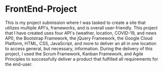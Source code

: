 # FrontEnd-Project
This is my project submission where I was tasked to create a site that utilizes multiple API's, frameworks, and is overall user-friendly. This project that I have created uses four API's (weather, location, COVID-19, and news API), the Bootstrap Framework, the jQuery Framework, the Google Cloud Platform, HTML, CSS, JavaScript, and more to deliver an all in one location to access general, but necessary, information. During the delivery of this project, I used the Scrum Framework, Kanban Framework, and Agile Principles to successfully deliver a product that fulfilled all requirements for the end-user.
